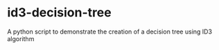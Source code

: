 # id3-decision-tree
A python script to demonstrate the creation of a decision tree using ID3 algorithm
